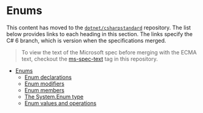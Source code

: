# Enums

This content has moved to the [`dotnet/csharpstandard`](https://github.com/dotnet/csharpstandard) repository.
The list below provides links to each heading in this section. The links specify the C# 6 branch, which is version when the specifications merged.

> To view the text of the Microsoft spec before merging with the ECMA text, checkout the [ms-spec-text](https://github.com/dotnet/csharplang/releases/tag/ms-spec-text) tag in this repository.

- <a id="enums"></a>[Enums](https://github.com/dotnet/csharpstandard/blob/draft-v6/standard/enums.md#18-enums)
  - <a id="enum-declarations"></a>[Enum declarations](https://github.com/dotnet/csharpstandard/blob/draft-v6/standard/eums.md#182-enum-declarations)
  - <a id="enum-modifiers"></a>[Enum modifiers](https://github.com/dotnet/csharpstandard/blob/draft-v6/standard/enums.md#183-enum-modifiers)
  - <a id="enum-members"></a>[Enum members](https://github.com/dotnet/csharpstandard/blob/draft-v6/standard/eums.md#184-enum-members)
  - <a id="the-systemenum-type"></a>[The System.Enum type](https://github.com/dotnet/csharpstandard/blob/draft-v6/standard/enums.md#185-the-systemenum-type)
  - <a id="enum-values-and-operations"></a>[Enum values and operations](https://github.com/dotnet/csharpstandard/blob/draft-v6/standard/enums.md#186-enum-values-and-operations)
